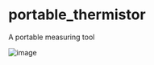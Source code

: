 # portable_thermistor
A portable measuring tool



![image](https://user-images.githubusercontent.com/43459203/125149139-feb2d000-e0eb-11eb-9bd4-d875c96ea172.png)
